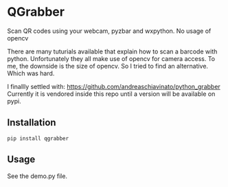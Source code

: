 # QGrabber

Scan QR codes using your webcam, pyzbar and wxpython. No usage of opencv

There are many tuturials available that explain how to scan a barcode with python.
Unfortunately they all make use of opencv for camera access. To me, the downside is the size of opencv.
So I tried to find an alternative. Which was hard.

I finallly settled with:
https://github.com/andreaschiavinato/python_grabber
Currently it is vendored inside this repo until a version will be available on pypi.

## Installation

`pip install qgrabber`

## Usage

See the demo.py file.